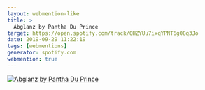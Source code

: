 ```yaml
---
layout: webmention-like
title: >
  Abglanz by Pantha Du Prince
target: https://open.spotify.com/track/0HZYUu7ixqYPNT6g08q3Jo
date: 2019-09-29 11:22:19
tags: [webmentions]
generator: spotify.com
webmention: true
---
```


<a href="https://open.spotify.com/track/0HZYUu7ixqYPNT6g08q3Jo" title="context.title" rel="external noopener nofollow">
  <img src="https://i.scdn.co/image/ab67616d0000b27378f2324fe85dfc8f1560a737" alt="Abglanz by Pantha Du Prince">
</a>
